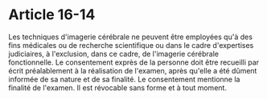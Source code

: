 # Article 16-14

Les techniques d'imagerie cérébrale ne peuvent être employées qu'à des fins médicales ou de recherche scientifique ou dans le cadre d'expertises judiciaires, à l'exclusion, dans ce cadre, de l'imagerie cérébrale fonctionnelle. Le consentement exprès de la personne doit être recueilli par écrit préalablement à la réalisation de l'examen, après qu'elle a été dûment informée de sa nature et de sa finalité. Le consentement mentionne la finalité de l'examen. Il est révocable sans forme et à tout moment.
